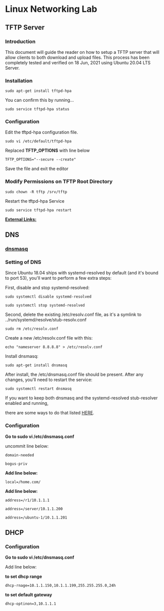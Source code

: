 # Linux Networking Lab

## TFTP Server

### Introduction

This document will guide the reader on how to setup a TFTP server that will allow clients to both download and upload files.
This process has been completely tested and verified on 18 Jun, 2021 using Ubuntu 20.04 LTS Server.

### Installation

`sudo apt-get install tftpd-hpa`

You can confirm this by running...

`sudo service tftpd-hpa status`

### Configuration

Edit the tftpd-hpa configuration file.

`sudo vi /etc/default/tftpd-hpa`

Replaced __TFTP_OPTIONS__ with line below

`TFTP_OPTIONS="--secure --create"`

Save the file and exit the editor

### Modify Permissions on TFTP Root Directory

`sudo chown -R tftp /srv/tftp`

Restart the tftpd-hpa Service

`sudo service tftpd-hpa restart`

[__External Links:__](https://help.ubuntu.com/community/TFTP)

## DNS

### [dnsmasq](https://thekelleys.org.uk/dnsmasq/doc.html)

### Setting of DNS

Since Ubuntu 18.04 ships with systemd-resolved by default (and it's bound to port 53), you'll want to perform a few extra steps:

First,  disable and stop systemd-resolved:

`sudo systemctl disable systemd-resolved`

`sudo systemctl stop systemd-resolved`

Second, delete the existing /etc/resolv.conf file, as it's a symlink to ../run/systemd/resolve/stub-resolv.conf

`sudo rm /etc/resolv.conf`

Create a new /etc/resolv.conf file with this:

`echo "nameserver 8.8.8.8" > /etc/resolv.conf`

Install dnsmasq:

`sudo apt-get install dnsmasq`

After install, the /etc/dnsmasq.conf file should be present.  After any changes, you'll need to restart the service:

`sudo systemctl restart dnsmasq`

If you want to keep both dnsmasq and the systemd-resolved stub-resolver enabled and running, 

there are some ways to do that listed [HERE](https://unix.stackexchange.com/questions/304050/how-to-avoid-conflicts-between-dnsmasq-and-systemd-resolved).

### Configuration

**Go to sudo vi /etc/dnsmasq.conf**

uncommit line below:

`domain-needed`

`bogus-priv`

**Add line below:**

`local=/home.com/`

**Add line below:**

`address=/r1/10.1.1.1`

`address=/server/10.1.1.200`

`address=/ubuntu-1/10.1.1.201`


## DHCP

### Configuration

**Go to sudo vi /etc/dnsmasq.conf**

Add line below:

**to set dhcp range**

`dhcp-rnage=10.1.1.150,10.1.1.199,255.255.255.0,24h` 

**to set default gateway**

`dhcp-optinon=3,10.1.1.1`
